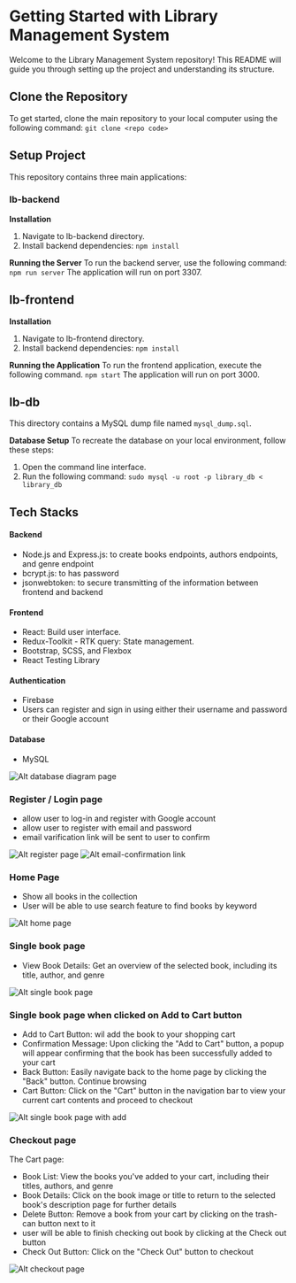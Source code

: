 # Getting Started with Library Management System

Welcome to the Library Management System repository! This README will guide you through setting up the project and understanding its structure.

## Clone the Repository

To get started, clone the main repository to your local computer using the following command:
`git clone <repo code>`

## Setup Project

This repository contains three main applications:

### lb-backend

**Installation**

1. Navigate to lb-backend directory.
2. Install backend dependencies:
   `npm install`

**Running the Server**
To run the backend server, use the following command:
`npm run server`
The application will run on port 3307.

## lb-frontend

**Installation**

1. Navigate to lb-frontend directory.
2. Install backend dependencies:
   `npm install`

**Running the Application**
To run the frontend application, execute the following command.
`npm start`
The application will run on port 3000.

## lb-db

This directory contains a MySQL dump file named `mysql_dump.sql`.

**Database Setup**
To recreate the database on your local environment, follow these steps:

1. Open the command line interface.
2. Run the following command:
   `sudo mysql -u root -p library_db < library_db`

## Tech Stacks

#### Backend

- Node.js and Express.js: to create books endpoints, authors endpoints, and genre endpoint
- bcrypt.js: to has password
- jsonwebtoken: to secure transmitting of the information between frontend and backend

#### Frontend

- React: Build user interface.
- Redux-Toolkit - RTK query: State management.
- Bootstrap, SCSS, and Flexbox
- React Testing Library

#### Authentication

- Firebase
- Users can register and sign in using either their username and password or their Google account

#### Database

- MySQL

![Alt database diagram page](./assests/database-diagram.png)

### Register / Login page

- allow user to log-in and register with Google account
- allow user to register with email and password
- email varification link will be sent to user to confirm

![Alt register page](./assests/register1.png)
![Alt email-confirmation link](./assests/email-confirmation.png)

### Home Page

- Show all books in the collection
- User will be able to use search feature to find books by keyword

![Alt home page](./assests/home.png)

### Single book page

- View Book Details: Get an overview of the selected book, including its title, author, and genre

![Alt single book page](./assests/single-book.png)

### Single book page when clicked on Add to Cart button

- Add to Cart Button: wil add the book to your shopping cart
- Confirmation Message: Upon clicking the "Add to Cart" button, a popup will appear confirming that the book has been successfully added to your cart
- Back Button: Easily navigate back to the home page by clicking the "Back" button. Continue browsing
- Cart Button: Click on the "Cart" button in the navigation bar to view your current cart contents and proceed to checkout

![Alt single book page with add](./assests/add-item.png)

### Checkout page

The Cart page:

- Book List: View the books you've added to your cart, including their titles, authors, and genre
- Book Details: Click on the book image or title to return to the selected book's description page for further details
- Delete Button: Remove a book from your cart by clicking on the trash-can button next to it
- user will be able to finish checking out book by clicking at the Check out button
- Check Out Button: Click on the "Check Out" button to checkout

![Alt checkout page](./assests/checkout.png)
